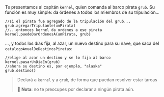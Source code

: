 Te presentamos al capitán `kernel`, quien comanda al barco pirata `grub`. Su función es muy simple: da órdenes a todos los miembros de su tripulación...

```wollok
//si el pirata fue agregado de la tripulación del grub...
grub.agregarTripulante(unPirata)
//...entonces kernel da ordenes a ese pirata 
kernel.puedeDarOrdenesA(unPirata, grub)
```

..., y todos los días fija, al azar, un nuevo destino para su nave, que saca del `catalogoAnualDeDestinosPiratas`: 

```wollok
//elige al azar un destino y se lo fija al barco 
kernel.pasarUnDiaEn(grub)
//ahora su destino es, por ejemplo, "alaska"
grub.destino() 
```

> Declará a `kernel` y a `grub`, de forma que puedan resolver estar tareas
> 
> :memo: **Nota**: no te preocupes por declarar a ningún pirata aún. 

